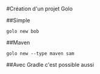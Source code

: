 #Création d'un projet Golo

##Simple

	golo new bob

##Maven

	golo new --type maven sam

##Avec Gradle c'est possible aussi

